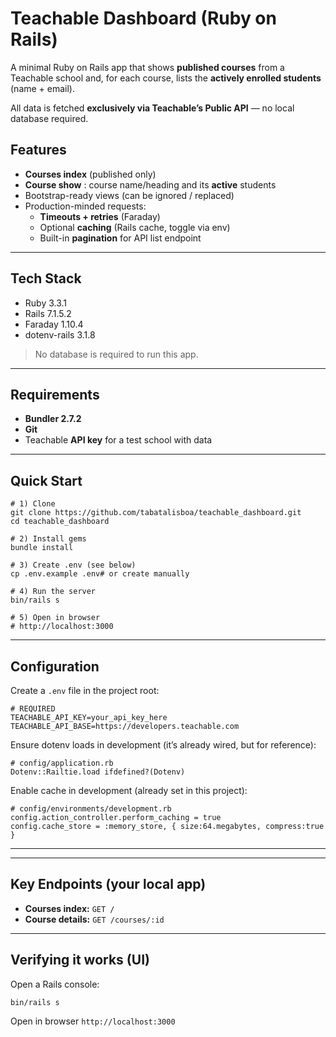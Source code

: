 # Teachable Dashboard (Ruby on Rails)

A minimal Ruby on Rails app that shows **published courses** from a Teachable school and, for each course, lists the **actively enrolled students** (name + email).

All data is fetched **exclusively via Teachable’s Public API** — no local database required.

## Features

* **Courses index** (published only)
* **Course show** : course name/heading and its **active** students
* Bootstrap-ready views (can be ignored / replaced)
* Production-minded requests:
  * **Timeouts + retries** (Faraday)
  * Optional **caching** (Rails cache, toggle via env)
  * Built-in **pagination** for API list endpoint

---

## Tech Stack

* Ruby 3.3.1
* Rails 7.1.5.2
* Faraday 1.10.4
* dotenv-rails 3.1.8

> No database is required to run this app.

---

## Requirements

* **Bundler 2.7.2**
* **Git**
* Teachable **API key** for a test school with data

---

## Quick Start

<pre class="overflow-visible!" data-start="1306" data-end="1604"><div class="contain-inline-size rounded-2xl relative bg-token-sidebar-surface-primary"><div class="sticky top-9"><div class="absolute end-0 bottom-0 flex h-9 items-center pe-2"><div class="bg-token-bg-elevated-secondary text-token-text-secondary flex items-center gap-4 rounded-sm px-2 font-sans text-xs"></div></div></div><div class="overflow-y-auto p-4" dir="ltr"><code class="whitespace-pre! language-bash"><span><span># 1) Clone</span><span>
git </span><span>clone</span><span> https://github.com/tabatalisboa/teachable_dashboard.git
</span><span>cd</span><span> teachable_dashboard

</span><span># 2) Install gems</span><span>
bundle install

</span><span># 3) Create .env (see below)</span><span>
</span><span>cp</span><span> .env.example .</span><span>env</span><span></span><span># or create manually</span><span>

</span><span># 4) Run the server</span><span>
bin/rails s

</span><span># 5) Open in browser</span><span>
</span><span># http://localhost:3000</span><span>
</span></span></code></div></div></pre>

---

## Configuration

Create a `.env` file in the project root:

<pre class="overflow-visible!" data-start="1672" data-end="2042"><div class="contain-inline-size rounded-2xl relative bg-token-sidebar-surface-primary"><div class="sticky top-9"><div class="absolute end-0 bottom-0 flex h-9 items-center pe-2"><div class="bg-token-bg-elevated-secondary text-token-text-secondary flex items-center gap-4 rounded-sm px-2 font-sans text-xs"></div></div></div><div class="overflow-y-auto p-4" dir="ltr"><code class="whitespace-pre! language-dotenv"><span># REQUIRED
TEACHABLE_API_KEY=your_api_key_here
TEACHABLE_API_BASE=https://developers.teachable.com
</span></code></div></div></pre>

Ensure dotenv loads in development (it’s already wired, but for reference):

<pre class="overflow-visible!" data-start="2120" data-end="2196"><div class="contain-inline-size rounded-2xl relative bg-token-sidebar-surface-primary"><div class="sticky top-9"><div class="absolute end-0 bottom-0 flex h-9 items-center pe-2"><div class="bg-token-bg-elevated-secondary text-token-text-secondary flex items-center gap-4 rounded-sm px-2 font-sans text-xs"></div></div></div><div class="overflow-y-auto p-4" dir="ltr"><code class="whitespace-pre! language-ruby"><span><span># config/application.rb</span><span>
</span><span>Dotenv</span><span>:</span><span>:Railtie</span><span>.load </span><span>if</span><span></span><span>defined</span><span>?(</span><span>Dotenv</span><span>)
</span></span></code></div></div></pre>

Enable cache in development (already set in this project):

<pre class="overflow-visible!" data-start="2257" data-end="2428"><div class="contain-inline-size rounded-2xl relative bg-token-sidebar-surface-primary"><div class="sticky top-9"><div class="absolute end-0 bottom-0 flex h-9 items-center pe-2"><div class="bg-token-bg-elevated-secondary text-token-text-secondary flex items-center gap-4 rounded-sm px-2 font-sans text-xs"></div></div></div><div class="overflow-y-auto p-4" dir="ltr"><code class="whitespace-pre! language-ruby"><span><span># config/environments/development.rb</span><span>
config.action_controller.perform_caching = </span><span>true</span><span>
config.cache_store = </span><span>:memory_store</span><span>, { </span><span>size:</span><span></span><span>64</span><span>.megabytes, </span><span>compress:</span><span></span><span>true</span><span> }
</span></span></code></div></div></pre>

---

---

## Key Endpoints (your local app)

* **Courses index:** `GET /`
* **Course details:** `GET /courses/:id`

---

## Verifying it works (UI)

Open a Rails console:

<pre class="overflow-visible!" data-start="3917" data-end="3940"><div class="contain-inline-size rounded-2xl relative bg-token-sidebar-surface-primary"><div class="sticky top-9"><div class="absolute end-0 bottom-0 flex h-9 items-center pe-2"><div class="bg-token-bg-elevated-secondary text-token-text-secondary flex items-center gap-4 rounded-sm px-2 font-sans text-xs"></div></div></div><div class="overflow-y-auto p-4" dir="ltr"><code class="whitespace-pre! language-bash"><span><span>bin/rails s</span></span></code></div></div></pre>

Open in browser
`http://localhost:3000`
